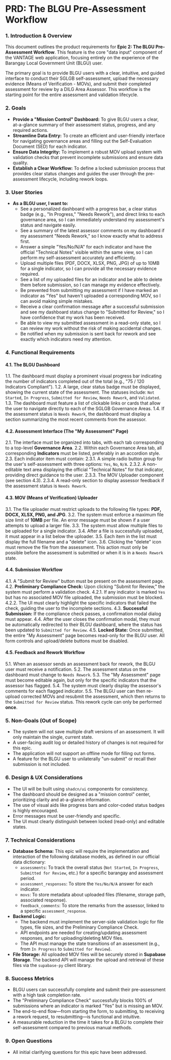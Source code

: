 # **PRD: The BLGU Pre-Assessment Workflow**

### **1. Introduction & Overview**

This document outlines the product requirements for **Epic 2: The BLGU Pre-Assessment Workflow**. This feature is the core "data input" component of the VANTAGE web application, focusing entirely on the experience of the Barangay Local Government Unit (BLGU) user.

The primary goal is to provide BLGU users with a clear, intuitive, and guided interface to conduct their SGLGB self-assessment, upload the necessary evidence (Means of Verification - MOVs), and submit their completed assessment for review by a DILG Area Assessor. This workflow is the starting point for the entire assessment and validation lifecycle.

### **2. Goals**

*   **Provide a "Mission Control" Dashboard:** To give BLGU users a clear, at-a-glance summary of their assessment status, progress, and any required actions.
*   **Streamline Data Entry:** To create an efficient and user-friendly interface for navigating governance areas and filling out the Self-Evaluation Document (SED) for each indicator.
*   **Ensure Data Integrity:** To implement a robust MOV upload system with validation checks that prevent incomplete submissions and ensure data quality.
*   **Establish a Clear Workflow:** To define a locked submission process that provides clear status changes and guides the user through the pre-assessment lifecycle, including rework loops.

### **3. User Stories**

*   **As a BLGU user, I want to:**
    *   See a personalized dashboard with a progress bar, a clear status badge (e.g., "In Progress," "Needs Rework"), and direct links to each governance area, so I can immediately understand my assessment's status and navigate easily.
    *   See a summary of the latest assessor comments on my dashboard if my assessment "Needs Rework," so I know exactly what to address first.
    *   Answer a simple "Yes/No/N/A" for each indicator and have the official "Technical Notes" visible within the same view, so I can perform my self-assessment accurately and efficiently.
    *   Upload multiple files (PDF, DOCX, XLSX, PNG, JPG) of up to 10MB for a single indicator, so I can provide all the necessary evidence required.
    *   See a list of my uploaded files for an indicator and be able to delete them before submission, so I can manage my evidence effectively.
    *   Be prevented from submitting my assessment if I have marked an indicator as "Yes" but haven't uploaded a corresponding MOV, so I can avoid making simple mistakes.
    *   Receive a clear confirmation message after a successful submission and see my dashboard status change to "Submitted for Review," so I have confidence that my work has been received.
    *   Be able to view my submitted assessment in a read-only state, so I can review my work without the risk of making accidental changes.
    *   Be notified when my submission is sent back for rework and see exactly which indicators need my attention.

### **4. Functional Requirements**

#### **4.1. The BLGU Dashboard**
1.1. The dashboard must display a prominent visual progress bar indicating the number of indicators completed out of the total (e.g., "75 / 120 Indicators Compliant").
1.2. A large, clear status badge must be displayed, showing the current state of the assessment. The statuses include: `Not Started`, `In Progress`, `Submitted for Review`, `Needs Rework`, and `Validated`.
1.3. The dashboard must feature a list of clickable links or cards that allow the user to navigate directly to each of the SGLGB Governance Areas.
1.4. If the assessment status is `Needs Rework`, the dashboard must display a section summarizing the most recent comments from the assessor.

#### **4.2. Assessment Interface (The "My Assessment" Page)**
2.1. The interface must be organized into tabs, with each tab corresponding to a top-level **Governance Area**.
2.2. Within each Governance Area tab, all corresponding **Indicators** must be listed, preferably in an accordion style.
2.3. Each indicator item must contain:
    2.3.1. A simple radio button group for the user's self-assessment with three options: `Yes`, `No`, `N/A`.
    2.3.2. A non-editable text area displaying the official "Technical Notes" for that indicator, providing direct guidance to the user.
    2.3.3. The MOV Uploader component (see section 4.3).
    2.3.4. A read-only section to display assessor feedback if the assessment status is `Needs Rework`.

#### **4.3. MOV (Means of Verification) Uploader**
3.1. The file uploader must restrict uploads to the following file types: **PDF, DOCX, XLSX, PNG, and JPG**.
3.2. The system must enforce a maximum file size limit of **10MB** per file. An error message must be shown if a user attempts to upload a larger file.
3.3. The system must allow multiple files to be uploaded for a single indicator.
3.4. After a file is successfully uploaded, it must appear in a list below the uploader.
3.5. Each item in the list must display the full filename and a "delete" icon.
3.6. Clicking the "delete" icon must remove the file from the assessment. This action must only be possible before the assessment is submitted or when it is in a `Needs Rework` state.

#### **4.4. Submission Workflow**
4.1. A "Submit for Review" button must be present on the assessment page.
4.2. **Preliminary Compliance Check:** Upon clicking "Submit for Review," the system must perform a validation check.
    4.2.1. If any indicator is marked `Yes` but has no associated MOV file uploaded, the submission must be blocked.
    4.2.2. The UI must clearly highlight the specific indicators that failed the check, guiding the user to the incomplete sections.
4.3. **Successful Submission:** If the compliance check passes, a confirmation modal dialog must appear.
4.4. After the user closes the confirmation modal, they must be automatically redirected to their BLGU dashboard, where the status has been updated to `Submitted for Review`.
4.5. **Locked State:** Once submitted, the entire "My Assessment" page becomes read-only for the BLGU user. All form controls and upload/delete buttons must be disabled.

#### **4.5. Feedback and Rework Workflow**
5.1. When an assessor sends an assessment back for rework, the BLGU user must receive a notification.
5.2. The assessment status on the dashboard must change to `Needs Rework`.
5.3. The "My Assessment" page must become editable again, but only for the specific indicators that the assessor has flagged.
5.4. The system must clearly display the assessor's comments for each flagged indicator.
5.5. The BLGU user can then re-upload corrected MOVs and resubmit the assessment, which then returns to the `Submitted for Review` status. This rework cycle can only be performed **once**.

### **5. Non-Goals (Out of Scope)**

*   The system will not save multiple draft versions of an assessment. It will only maintain the single, current state.
*   A user-facing audit log or detailed history of changes is not required for this epic.
*   The application will not support an offline mode for filling out forms.
*   A feature for the BLGU user to unilaterally "un-submit" or recall their submission is not included.

### **6. Design & UX Considerations**

*   The UI will be built using `shadcn/ui` components for consistency.
*   The dashboard should be designed as a "mission control" center, prioritizing clarity and at-a-glance information.
*   The use of visual aids like progress bars and color-coded status badges is highly encouraged.
*   Error messages must be user-friendly and specific.
*   The UI must clearly distinguish between locked (read-only) and editable states.

### **7. Technical Considerations**

*   **Database Schema:** This epic will require the implementation and interaction of the following database models, as defined in our official data dictionary:
    *   `assessments`: To track the overall status (`Not Started`, `In Progress`, `Submitted for Review`, etc.) for a specific barangay and assessment period.
    *   `assessment_responses`: To store the `Yes/No/N/A` answer for each indicator.
    *   `movs`: To store metadata about uploaded files (filename, storage path, associated response).
    *   `feedback_comments`: To store the remarks from the assessor, linked to a specific `assessment_response`.
*   **Backend Logic:**
    *   The backend must implement the server-side validation logic for file types, file sizes, and the Preliminary Compliance Check.
    *   API endpoints are needed for creating/updating assessment responses, and for uploading/deleting MOV files.
    *   The API must manage the state transitions of an assessment (e.g., from `In Progress` to `Submitted for Review`).
*   **File Storage:** All uploaded MOV files will be securely stored in **Supabase Storage**. The backend API will manage the upload and retrieval of these files via the `supabase-py` client library.

### **8. Success Metrics**

*   BLGU users can successfully complete and submit their pre-assessment with a high task completion rate.
*   The "Preliminary Compliance Check" successfully blocks 100% of submissions where an indicator is marked "Yes" but is missing an MOV.
*   The end-to-end flow—from starting the form, to submitting, to receiving a rework request, to resubmitting—is functional and intuitive.
*   A measurable reduction in the time it takes for a BLGU to complete their self-assessment compared to previous manual methods.

### **9. Open Questions**

*   All initial clarifying questions for this epic have been addressed.